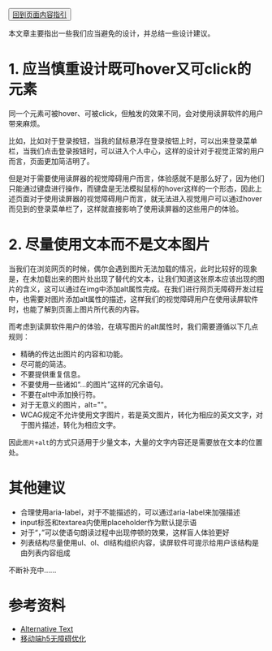<button>[回到页面内容指引](../content-creation.md)</button>

本文章主要指出一些我们应当避免的设计，并总结一些设计建议。

# 1. 应当慎重设计既可hover又可click的元素

同一个元素可被hover、可被click，但触发的效果不同，会对使用读屏软件的用户带来麻烦。

比如，比如对于登录按钮，当我的鼠标悬浮在登录按钮上时，可以出来登录菜单栏，当我们点击登录按钮时，可以进入个人中心，这样的设计对于视觉正常的用户而言，页面更加简洁明了。

但是对于需要使用读屏器的视觉障碍用户而言，体验感就不是那么好了，因为他们只能通过键盘进行操作，而键盘是无法模拟鼠标的hover这样的一个形态，因此上述页面对于使用读屏器的视觉障碍用户而言，就无法进入视觉用户可以通过hover而见到的登录菜单栏了，这样就直接影响了使用读屏器的这些用户的体验。

# 2. 尽量使用文本而不是文本图片

当我们在浏览网页的时候，偶尔会遇到图片无法加载的情况，此时比较好的现象是，在未加载出来的图片处出现了替代的文本，让我们知道这张原本应该出现的图片的含义，这可以通过在img中添加alt属性完成。在我们进行网页无障碍开发过程中，也需要对图片添加alt属性的描述，这样我们的视觉障碍用户在使用读屏软件时，也能了解到页面上图片所代表的内容。

而考虑到读屏软件用户的体验，在填写图片的alt属性时，我们需要遵循以下几点规则：
- 精确的传达出图片的内容和功能。
- 尽可能的简洁。
- 不要提供重复信息。
- 不要使用一些诸如“…的图片”这样的冗余语句。
- 不要在alt中添加换行符。
- 对于无意义的图片，alt=""。
- WCAG规定不允许使用文字图片，若是英文图片，转化为相应的英文文字，对于图片描述，转化为相应文字。

因此`图片+alt`的方式只适用于少量文本，大量的文字内容还是需要放在文本的位置处。

# 其他建议
- 合理使用aria-label，对于不能描述的，可以通过aria-label来加强描述
- input标签和textarea内使用placeholder作为默认提示语
- 对于“，”可以使语句朗读过程中出现停顿的效果，这样盲人体验更好
- 列表结构尽量使用ul、ol、dl结构组织内容，读屏软件可提示给用户该结构是由列表内容组成



不断补充中……
# 参考资料
- [Alternative Text](https://webaim.org/techniques/alttext/)
- [移动端h5无障碍优化](http://site.alibaba.net/accessibility/docs/demo/h5/list.html)